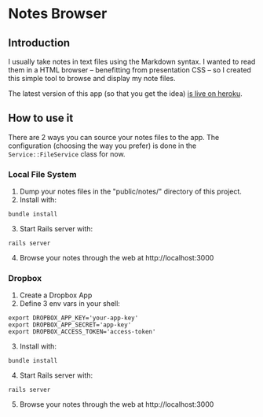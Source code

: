 # Notes Browser

## Introduction

I usually take notes in text files using the Markdown syntax. I wanted to read them in a HTML browser – benefitting from presentation CSS – so I created this simple tool to browse and display my note files. 

The latest version of this app (so that you get the idea) [is live on heroku](http://notes-browser.herokuapp.com/).


## How to use it

There are 2 ways you can source your notes files to the app. The configuration (choosing the way you prefer) is done in the `Service::FileService` class for now.

### Local File System

1. Dump your notes files in the "public/notes/" directory of this project. 
2. Install with:
``` 
bundle install
``` 
3. Start Rails server with:
``` 
rails server
``` 
4. Browse your notes through the web at http://localhost:3000

### Dropbox

1. Create a Dropbox App
2. Define 3 env vars in your shell:
```
export DROPBOX_APP_KEY='your-app-key'
export DROPBOX_APP_SECRET='app-key'
export DROPBOX_ACCESS_TOKEN='access-token'
```

3. Install with:
``` 
bundle install
``` 
4. Start Rails server with:
``` 
rails server
``` 
5. Browse your notes through the web at http://localhost:3000
